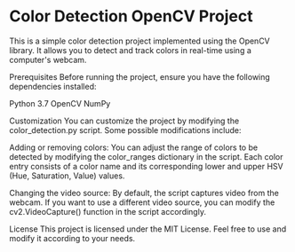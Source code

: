 # Color Detection OpenCV Project 
This is a simple color detection project implemented using the OpenCV library. It allows you to detect and track colors in real-time using a computer's webcam.

Prerequisites
Before running the project, ensure you have the following dependencies installed:

Python 3.7
OpenCV
NumPy

Customization
You can customize the project by modifying the color_detection.py script. Some possible modifications include:

Adding or removing colors: You can adjust the range of colors to be detected by modifying the color_ranges dictionary in the script. Each color entry consists of a color name and its corresponding lower and upper HSV (Hue, Saturation, Value) values.

Changing the video source: By default, the script captures video from the webcam. If you want to use a different video source, you can modify the cv2.VideoCapture() function in the script accordingly.

License
This project is licensed under the MIT License. Feel free to use and modify it according to your needs.
